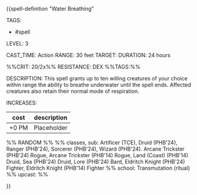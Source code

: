 {{spell-definition "Water Breathing"

TAGS: 
  - #spell

LEVEL: 3

CAST_TIME: Action
RANGE: 30 feet
TARGET: 
DURATION: 24 hours

%%CRIT: 20/2x%%
RESISTANCE: DEX
%%TAGS:%%

DESCRIPTION:
This spell grants up to ten willing creatures of your choice within range the ability to breathe underwater until the spell ends. Affected creatures also retain their normal mode of respiration.

INCREASES:

| cost | description |
| ---- | ----------- |
| +0 PM     |    Placeholder        |


%% RANDOM
%%
%% classes, sub: Artificer (TCE), Druid (PHB'24), Ranger (PHB'24), Sorcerer (PHB'24), Wizard (PHB'24). Arcane Trickster (PHB'24) Rogue, Arcane Trickster (PHB'14) Rogue, Land (Coast) (PHB'14) Druid, Sea (PHB'24) Druid, Lore (PHB'24) Bard, Eldritch Knight (PHB'24) Fighter, Eldritch Knight (PHB'14) Fighter
%% school: Transmutation (ritual)
%% upcast: 
%%


}}